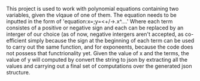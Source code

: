 This project is used to work with polynomial equations containing two variables, given the vlqaue of one of them.
The equation needs to be inputted in the form of 'equation:x=<xVal>;y=<+/-><num>.x^<num>....'
Where each term consistes of a positive or negative sign and each <num> can be replaced by an interger of our choice (as of now, negative intergers aren't accepted, as co-efficient simply because the sign at the beginning of each term can be used to carry out the same function,
and for exponeents, because the code does not possess that functrionality yet.
Given the value of x and the terms, the value of y will computed by convert the string to json by extracting all the values and carrying out a final set of computations over the generated json structure.
